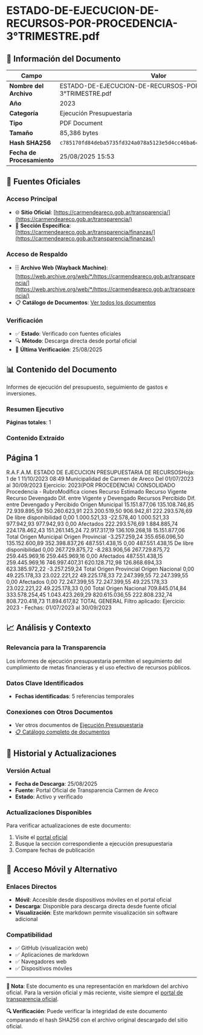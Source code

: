 # ESTADO-DE-EJECUCION-DE-RECURSOS-POR-PROCEDENCIA-3°TRIMESTRE.pdf

## 📄 Información del Documento

| Campo | Valor |
|-------|--------|
| **Nombre del Archivo** | ESTADO-DE-EJECUCION-DE-RECURSOS-POR-PROCEDENCIA-3°TRIMESTRE.pdf |
| **Año** | 2023 |
| **Categoría** | Ejecución Presupuestaria |
| **Tipo** | PDF Document |
| **Tamaño** | 85,386 bytes |
| **Hash SHA256** | `c785170fd84deba5735fd324a078a5123e5d4cc46ba6c98b43376d47e2531ba2` |
| **Fecha de Procesamiento** | 25/08/2025 15:53 |

## 🔗 Fuentes Oficiales

### Acceso Principal
- 🌐 **Sitio Oficial**: [https://carmendeareco.gob.ar/transparencia/](https://carmendeareco.gob.ar/transparencia/)
- 📁 **Sección Específica**: [https://carmendeareco.gob.ar/transparencia/finanzas/](https://carmendeareco.gob.ar/transparencia/finanzas/)

### Acceso de Respaldo
- 🗄️ **Archivo Web (Wayback Machine)**: [https://web.archive.org/web/*/https://carmendeareco.gob.ar/transparencia/](https://web.archive.org/web/*/https://carmendeareco.gob.ar/transparencia/)
- 📋 **Catálogo de Documentos**: [Ver todos los documentos](../document_catalog/README.md)

### Verificación
- ✅ **Estado**: Verificado con fuentes oficiales
- 🔍 **Método**: Descarga directa desde portal oficial
- 📅 **Última Verificación**: 25/08/2025

## 📊 Contenido del Documento

Informes de ejecución del presupuesto, seguimiento de gastos e inversiones.

### Resumen Ejecutivo

**Páginas totales**: 1

### Contenido Extraído

## Página 1

R.A.F.A.M.
ESTADO DE EJECUCION PRESUPUESTARIA DE RECURSOSHoja: 1 de 1
11/10/2023 08:49
Municipalidad de
Carmen de Areco Del 01/07/2023 al 30/09/2023 Ejercicio: 2023(POR PROCEDENCIA)
CONSOLIDADO
Procedencia - RubroModifica 
ciones Recurso 
Estimado Recurso 
Vigente Recurso 
Devengado Dif. entre 
Vigente y 
Devengado Recursos 
Percibido Dif. entre 
Devengado y 
Percibido 
Origen Municipal 
15.151.877,06 135.108.746,85 72.939.895,59 150.260.623,91 223.200.519,50 906.942,81 222.293.576,69 De libre disponibilidad
0,00 1.000.521,33 -22.578,40 1.000.521,33 977.942,93 977.942,93 0,00 Afectados
222.293.576,69 1.884.885,74 224.178.462,43 151.261.145,24 72.917.317,19 136.109.268,18 15.151.877,06 Total Origen Municipal 
Origen Provincial 
-3.257.259,24 355.656.096,50 135.152.600,89 352.398.837,26 487.551.438,15 0,00 487.551.438,15 De libre disponibilidad
0,00 267.729.875,72 -8.283.906,56 267.729.875,72 259.445.969,16 259.445.969,16 0,00 Afectados
487.551.438,15 259.445.969,16 746.997.407,31 620.128.712,98 126.868.694,33 623.385.972,22 -3.257.259,24 Total Origen Provincial 
Origen Nacional 
0,00 49.225.178,33 23.022.221,22 49.225.178,33 72.247.399,55 72.247.399,55 0,00 Afectados
0,00 72.247.399,55 72.247.399,55 49.225.178,33 23.022.221,22 49.225.178,33 0,00 Total Origen Nacional 
709.845.014,84 333.578.254,45 1.043.423.269,29 820.615.036,55 222.808.232,74 808.720.418,73 11.894.617,82 TOTAL GENERAL
Filtro aplicado: Ejercicio: 2023 -  Fechas: 01/07/2023 al 30/09/2023



## 📈 Análisis y Contexto

### Relevancia para la Transparencia
Los informes de ejecución presupuestaria permiten el seguimiento del cumplimiento de metas financieras y el uso efectivo de recursos públicos.

### Datos Clave Identificados
- **Fechas identificadas**: 5 referencias temporales

### Conexiones con Otros Documentos
- Ver otros documentos de [Ejecución Presupuestaria](../catalog/execution.md)
- [📋 Catálogo completo de documentos](../document_catalog/README.md)

## 🔄 Historial y Actualizaciones

### Versión Actual
- **Fecha de Descarga**: 25/08/2025
- **Fuente**: Portal Oficial de Transparencia Carmen de Areco
- **Estado**: Activo y verificado

### Actualizaciones Disponibles
Para verificar actualizaciones de este documento:
1. Visite el [portal oficial](https://carmendeareco.gob.ar/transparencia/)
2. Busque la sección correspondiente a ejecución presupuestaria
3. Compare fechas de publicación

## 📱 Acceso Móvil y Alternativo

### Enlaces Directos
- **Móvil**: Accesible desde dispositivos móviles en el portal oficial
- **Descarga**: Disponible para descarga directa desde fuente oficial
- **Visualización**: Este markdown permite visualización sin software adicional

### Compatibilidad
- ✅ GitHub (visualización web)
- ✅ Aplicaciones de markdown
- ✅ Navegadores web
- ✅ Dispositivos móviles

---

**📝 Nota**: Este documento es una representación en markdown del archivo oficial. 
Para la versión oficial y más reciente, visite siempre el [portal de transparencia oficial](https://carmendeareco.gob.ar/transparencia/).

**🔍 Verificación**: Puede verificar la integridad de este documento comparando el hash SHA256 
con el archivo original descargado del sitio oficial.

